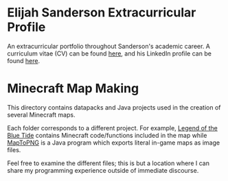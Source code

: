 # Elijah Sanderson Extracurricular Profile
An extracurricular portfolio throughout Sanderson's academic career. A curriculum vitae (CV) can be found [here](https://github.com/EOSand/Academic-Projects/blob/master/Eli_CV__May_2021_.pdf), and his LinkedIn profile can be found [here](https://www.linkedin.com/in/elijah-sanderson-281624195/).

# Minecraft Map Making
This directory contains datapacks and Java projects used in the creation of several Minecraft maps.

Each folder corresponds to a different project. For example, [Legend of the Blue Tide](https://github.com/EOSand/Minecraft-Code/tree/main/Legend-of-the-Blue-Tide) contains Minecraft code/functions included in the map while [MapToPNG](https://github.com/EOSand/Minecraft-Code/tree/main/MapToPNG) is a Java program which exports literal in-game maps as image files.

Feel free to examine the different files; this is but a location where I can share my programming experience outside of immediate discourse.
